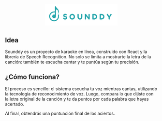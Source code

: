 <h1 align="center"> 
   <img src="./karaoke/public/img/logoRecortadoPNG.png"> 
</h1>

## Idea

Sounddy es un proyecto de karaoke en línea, construido con React y la librería de Speech Recognition. No solo se limita a mostrarte la letra de la canción: también te escucha cantar y te puntúa según tu precisión.


## ¿Cómo funciona?

El proceso es sencillo: el sistema escucha tu voz mientras cantas, utilizando la tecnología de reconocimiento de voz. Luego, compara lo que dijiste con la letra original de la canción y te da puntos por cada palabra que hayas acertado.

Al final, obtendrás una puntuación final de los aciertos.

